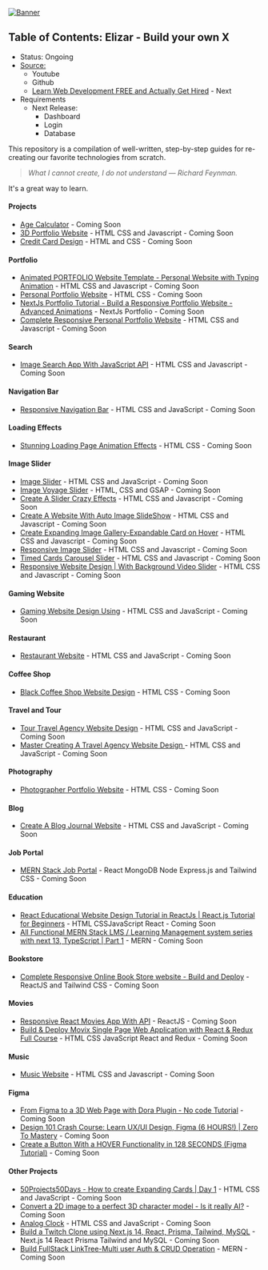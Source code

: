 [![Banner](https://codecrafters.io/images/byox-banner.gif)](https://codecrafters.io/github-banner)

## Table of Contents: Elizar - Build your own X
- Status: Ongoing
- [Source:](https://shadowsilver07.github.io/Elizar---Build-your-own-X/)
  - Youtube
  - Github
  - [Learn Web Development FREE and Actually Get Hired](youtube.com/watch?v=14-xBLhZ4AE) - Next
- Requirements
  - Next Release:
    - Dashboard
    - Login
    - Database


This repository is a compilation of well-written, step-by-step guides for re-creating our favorite technologies from scratch.

> _What I cannot create, I do not understand — Richard Feynman._

It's a great way to learn.

#### Projects
- [Age Calculator](https://www.youtube.com/watch?v=lBmnB_EqupU) - Coming Soon
- [3D Portfolio Website](https://www.youtube.com/watch?v=zrBVFGlnyA8) -  HTML CSS and Javascript - Coming Soon
- [Credit Card Design](https://www.youtube.com/watch?v=3i9H7Od3h4c) - HTML and CSS - Coming Soon

#### Portfolio
- [Animated PORTFOLIO Website Template - Personal Website with Typing Animation](https://www.youtube.com/watch?v=YfmYUtGOaTg) -  HTML CSS and Javascript - Coming Soon
- [Personal Portfolio Website](https://www.youtube.com/watch?v=leiW9-1ONc4) - HTML CSS - Coming Soon
- [NextJs Portfolio Tutorial - Build a Responsive Portfolio Website - Advanced Animations](https://www.youtube.com/watch?v=Kb1f5bvF6f4) - NextJs Portfolio - Coming Soon
- [Complete Responsive Personal Portfolio Website](https://www.youtube.com/watch?v=iiPBW1XwTlk) - HTML CSS and Javascript - Coming Soon

#### Search
- [Image Search App With JavaScript API](https://www.youtube.com/watch?v=oaliV2Dp7WQ) - HTML CSS and Javascript - Coming Soon

#### Navigation Bar
- [Responsive Navigation Bar](https://www.youtube.com/watch?v=U8smiWQ8Seg) - HTML CSS and JavaScript - Coming Soon

#### Loading Effects
- [Stunning Loading Page Animation Effects](https://www.youtube.com/watch?v=zoHzNEc9Peo) - HTML CSS - Coming Soon
  
#### Image Slider
- [Image Slider](https://www.youtube.com/watch?v=Y3s0_Vy6Uy0&t=738s) - HTML CSS and JavaScript - Coming Soon
- [Image Voyage Slider](https://www.youtube.com/watch?v=tl1xlnqHiYs) - HTML, CSS and GSAP - Coming Soon
- [Create A Slider Crazy Effects](https://www.youtube.com/watch?v=j7GG009J9uc) - HTML CSS and Javascript - Coming Soon
- [Create A Website With Auto Image SlideShow](https://www.youtube.com/watch?v=_ABKth7CMh0) - HTML CSS and Javascript - Coming Soon
- [Create Expanding Image Gallery-Expandable Card on Hover](https://www.youtube.com/watch?v=3w-2nIZPMOY) - HTML CSS and Javascript - Coming Soon
- [Responsive Image Slider](https://www.youtube.com/watch?v=iBcjzaOvE94) - HTML CSS and Javascript - Coming Soon
- [Timed Cards Carousel Slider](https://www.youtube.com/watch?v=A1E3sYUOQ5o) - HTML CSS and Javascript - Coming Soon
- [Responsive Website Design | With Background Video Slider](https://www.youtube.com/watch?v=ThaIBFd387A) - HTML CSS and Javascript - Coming Soon 
  
#### Gaming Website
- [Gaming Website Design Using](https://www.youtube.com/watch?v=aSAJZM40szc) - HTML CSS and JavaScript - Coming Soon

#### Restaurant
- [Restaurant Website](https://www.youtube.com/watch?v=CjVGp5kGHxA) - HTML CSS and JavaScript - Coming Soon

#### Coffee Shop
- [Black Coffee Shop Website Design](https://www.youtube.com/watch?v=Y0n1fr3PKzQ) - HTML CSS - Coming Soon
  
#### Travel and Tour
- [Tour Travel Agency Website Design](https://www.youtube.com/watch?v=koQE3Q3vtQ8) -  HTML CSS and JavaScript - Coming Soon
- [Master Creating A Travel Agency Website Design ](https://www.youtube.com/watch?v=NAoSgR7KhhI) - HTML CSS and JavaScript - Coming Soon

#### Photography
- [Photographer Portfolio Website](https://www.youtube.com/watch?v=HwD1G2TCO0k) - HTML CSS - Coming Soon 

#### Blog
- [Create A Blog Journal Website](https://www.youtube.com/watch?v=fW7tGwgnFlE) - HTML CSS and JavaScript - Coming Soon

#### Job Portal
- [MERN Stack Job Portal](https://www.youtube.com/watch?v=soeLKXaMZ6U) - React MongoDB Node Express.js and Tailwind CSS - Coming Soon

#### Education
- [React Educational Website Design Tutorial in ReactJs | React.js Tutorial for Beginners](https://www.youtube.com/watch?v=KkQATIXBY5w) -  HTML CSSJavaScript React - Coming Soon
- [All Functional MERN Stack LMS / Learning Management system series with next 13, TypeScript | Part 1](https://www.youtube.com/watch?v=kf6yyxMck8Y) - MERN - Coming Soon

#### Bookstore
- [Complete Responsive Online Book Store website - Build and Deploy](https://www.youtube.com/watch?v=d-XyhNQQWFw) - ReactJS and Tailwind CSS - Coming Soon

#### Movies
- [Responsive React Movies App With API](https://www.youtube.com/watch?v=ntYXj9W1Ez8) - ReactJS - Coming Soon
- [Build & Deploy Movix Single Page Web Application with React & Redux Full Course](https://www.youtube.com/watch?v=VLgVw2NEqCM) - HTML CSS JavaScript React and Redux - Coming Soon

#### Music
- [Music Website](https://www.youtube.com/watch?v=rxM7KzBZRfE) - HTML CSS and Javascript - Coming Soon

#### Figma
- [From Figma to a 3D Web Page with Dora Plugin - No code Tutorial](https://www.youtube.com/watch?v=slentvTk3gY&t=12s) - Coming Soon
- [Design 101 Crash Course: Learn UX/UI Design, Figma (6 HOURS!) | Zero To Mastery](https://www.youtube.com/watch?v=cKZEgtQUxlU) - Coming Soon
- [Create a Button With a HOVER Functionality in 128 SECONDS (Figma Tutorial)](https://www.youtube.com/watch?v=AHBEpMD2dZ0) - Coming Soon

#### Other Projects
- [50Projects50Days - How to create Expanding Cards | Day 1](https://www.youtube.com/watch?v=69FkUGpw3ok&list=PLX7mEGqtfnSqGdETTWURHZFWaRySSFJIz&index=3) - HTML CSS and JavaScript - Coming Soon
- [Convert a 2D image to a perfect 3D character model - Is it really AI?](https://www.youtube.com/watch?v=gJ8Lg3KYkbI) - Coming Soon
- [Analog Clock](https://www.youtube.com/watch?v=g_ticKFCOWU) - HTML CSS and JavaScript - Coming Soon
- [Build a Twitch Clone using Next.js 14, React, Prisma, Tailwind, MySQL](https://www.youtube.com/watch?v=a02JAryRPVU) - Next.js 14 React Prisma Tailwind and MySQL - Coming Soon
- [Build FullStack LinkTree-Multi user Auth & CRUD Operation](https://www.youtube.com/watch?v=m5xjlSib2ls) - MERN - Coming Soon
